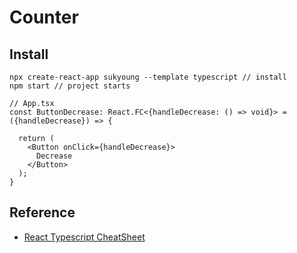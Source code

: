 # Counter

## Install

```
npx create-react-app sukyoung --template typescript // install
npm start // project starts
```

```
// App.tsx
const ButtonDecrease: React.FC<{handleDecrease: () => void}> = ({handleDecrease}) => {

  return (
    <Button onClick={handleDecrease}>
      Decrease
    </Button>
  );
}
```

## Reference

- [React Typescript CheatSheet](https://react-typescript-cheatsheet.netlify.app/docs/basic/setup/)
